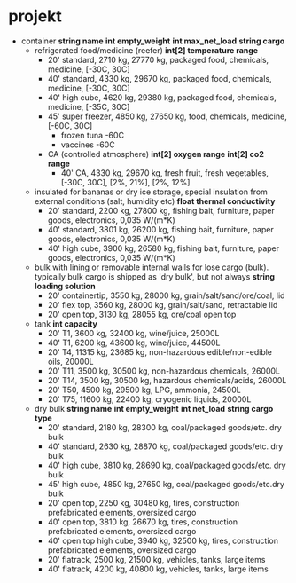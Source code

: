 # projekt
* container **string name** **int empty_weight** **int max_net_load** **string cargo**
  * refrigerated food/medicine (reefer) **int[2] temperature range**
    * 20' standard, 2710 kg, 27770 kg, packaged food, chemicals, medicine, [-30C, 30C]
    * 40' standard, 4330 kg, 29670 kg, packaged food, chemicals, medicine, [-30C, 30C]
    * 40' high cube, 4620 kg, 29380 kg, packaged food, chemicals, medicine, [-35C, 30C]
    * 45' super freezer, 4850 kg, 27650 kg, food, chemicals, medicine, [-60C, 30C]
      * frozen tuna -60C
      * vaccines -60C
    * CA (controlled atmosphere) **int[2] oxygen range** **int[2] co2 range**
      * 40' CA, 4330 kg, 29670 kg, fresh fruit, fresh vegetables, [-30C, 30C], [2%, 21%], [2%, 12%]
  * insulated for bananas or dry ice storage, special insulation from external conditions (salt, humidity etc) **float thermal conductivity**
    * 20' standard, 2200 kg, 27800 kg, fishing bait, furniture, paper goods, electronics, 0,035 W/(m*K)
    * 40' standard, 3801 kg, 26200 kg, fishing bait, furniture, paper goods, electronics, 0,035 W/(m*K)
    * 40' high cube, 3900 kg, 26580 kg, fishing bait, furniture, paper goods, electronics, 0,035 W/(m*K)
  * bulk with lining or removable internal walls for lose cargo (bulk). typically bulk cargo is shipped as 'dry bulk', but not always **string loading solution**
    * 20' containertip, 3550 kg, 28000 kg, grain/salt/sand/ore/coal, lid
    * 20' flex top, 3560 kg, 28000 kg, grain/salt/sand, retractable lid
    * 20' open top, 3130 kg, 28055 kg, ore/coal open top
  * tank **int capacity**
    * 20' T1, 3600 kg, 32400 kg, wine/juice, 25000L
    * 40' T1, 6200 kg, 43600 kg, wine/juice, 44500L
    * 20' T4, 11315 kg, 23685 kg, non-hazardous edible/non-edible oils, 20000L
    * 20' T11, 3500 kg, 30500 kg, non-hazardous chemicals, 26000L
    * 20' T14, 3500 kg, 30500 kg, hazardous chemicals/acids, 26000L
    * 20' T50, 4500 kg, 29500 kg, LPG, ammonia, 24500L
    * 20' T75, 11600 kg, 22400 kg, cryogenic liquids, 20000L
  * dry bulk **string name** **int empty_weight** **int net_load** **string cargo type**
    * 20' standard, 2180 kg, 28300 kg, coal/packaged goods/etc. dry bulk
    * 40' standard, 2630 kg, 28870 kg, coal/packaged goods/etc. dry bulk
    * 40' high cube, 3810 kg, 28690 kg, coal/packaged goods/etc. dry bulk
    * 45' high cube, 4850 kg, 27650 kg, coal/packaged goods/etc.dry bulk
    * 20' open top, 2250 kg, 30480 kg, tires, construction prefabricated elements, oversized cargo
    * 40' open top, 3810 kg, 26670 kg, tires, construction prefabricated elements, oversized cargo
    * 40' open top high cube, 3940 kg, 32500 kg, tires, construction prefabricated elements, oversized cargo
    * 20' flatrack, 2500 kg, 21500 kg, vehicles, tanks, large items
    * 40' flatrack, 4200 kg, 40800 kg, vehicles, tanks, large items

